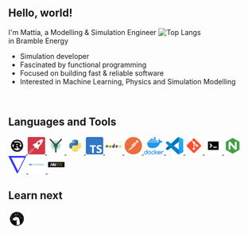 ## Hello, world!

<a href="https://github.com/anuraghazra/github-readme-stats">
  <!--
  Width refers to the document's width. Using a 40% allows GitHub's iOS app to
  look decent
  -->
  <img align="right" width="40%" alt="Top Langs"
       src="https://github-readme-stats.vercel.app/api/top-langs/?username=mSamiolo&layout=compact&langs_count=6&exclude_repo=Demeter&hide=Jupyter+Notebook%2CVue&hide_title=true&theme=transparent">
</a>

I'm Mattia, a Modelling & Simulation Engineer in Bramble Energy

- Simulation developer
- Fascinated by functional programming
- Focused on building fast & reliable software
- Interested in Machine Learning, Physics and Simulation Modelling

<br/>

## Languages and Tools

<div>
    <!--Rust-->
    <a href="https://www.rust-lang.org">
      <img alt="Rust" height="35px" src=".github/resources/rust.png">
    </a>
    <!--Rocket-->
    <a href="https://rocket.rs">
      <img alt="Rocket" height="35px" src=".github/resources/rocket.png">
    </a>
    <!--Yew-->
    <a href="https://yew.rs/">
      <img alt="Yew" height="35px" src=".github/resources/yew.png">
    </a>
    <!--Python-->
    <a href="https://www.python.org/">
      <img alt="Python" height="35px" src=".github/resources/python.png">
    </a>
    <!--TypeScript-->
    <a href="https://www.typescriptlang.org/">
      <img alt="TypeScript" height="35px" src=".github/resources/ts.svg">
    </a>
    <!--Node-->
    <a href="https://nodejs.org/">
      <img alt="Node" height="35px" src=".github/resources/node.webp">
    </a>
    <!--Postman-->
    <a href="https://www.postman.com/">
      <img alt="Postman" height="35px" src=".github/resources/postman.png">
    </a>
    <!--Docker-->
    <a href="https://www.docker.com/">
      <img alt="Docker" height="35px" src=".github/resources/docker.png">
    </a>
    <!--Visual Studio Code-->
    <a href="https://code.visualstudio.com/">
      <img alt="Visual Studio Code" height="35px" src=".github/resources/code.png">
    </a>
    <!--Git-->
    <a href="https://git-scm.com/">
      <img alt="Git" height="35px" src=".github/resources/git.png">
    </a>
    <!--UNIX OS-->
    <a href="">
      <img alt="UNIX OS" height="35px" src=".github/resources/unixtermpng.png">
    </a>
    <!--Nginx-->
    <a href="https://www.nginx.com/">
      <img alt="Nginx" height="35px" src=".github/resources/nginx.png">
    </a>
    <!--OpenFOAM-->
    <a href="https://www.openfoam.com/">
      <img alt="OpenFOAM" height="35px" src=".github/resources/OpenFOAM.png">
    </a>
    <!--COMSOL-->
    <a href="https://www.comsol.com/">
      <img alt="COMSOL" height="35px" src=".github/resources/comsol.png">
    </a>
    <!--ANSYS-->
    <a href="https://www.ansys.com/">
      <img alt="ANSYS" height="35px" src=".github/resources/ansys.png">
    </a>
</div>

## Learn next

<div>
    <!--Deno-->
    <a href="https://deno.land">
      <img alt="Deno" height="35px" src=".github/resources/deno.svg">
    </a>
</div>